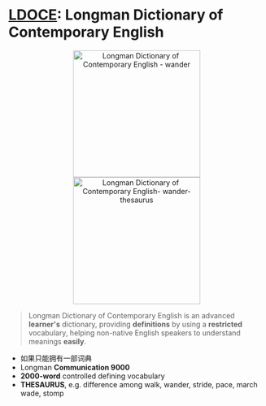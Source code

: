 # [LDOCE](https://www.wikiwand.com/en/Longman_Dictionary_of_Contemporary_English): Longman Dictionary of Contemporary English

<center>
<img src="https://i.imgur.com/FZZ3oe3.png" alt="Longman Dictionary of Contemporary English - wander" width="250"/> <br>
<img src="https://i.imgur.com/2flAIRF.png" alt="Longman Dictionary of Contemporary English- wander-thesaurus" width="250"/>
</center>

> Longman Dictionary of Contemporary English is an advanced **learner's** dictionary, providing **definitions** by using a **restricted** vocabulary, helping non-native English speakers to understand meanings **easily**. 

* 如果只能拥有一部词典
* Longman **Communication 9000**
* **2000-word** controlled defining vocabulary 
* **THESAURUS**, e.g. difference among walk, wander, stride, pace, march wade, stomp  	






